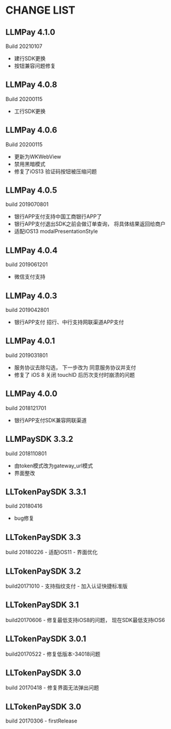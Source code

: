 CHANGE LIST
======

## LLMPay 4.1.0
Build 20210107
- 建行SDK更换
- 按钮兼容问题修复


## LLMPay 4.0.8
Build 20200115

- 工行SDK更换
## LLMPay 4.0.6
Build 20200115

- 更新为WKWebView
- 禁用黑暗模式
- 修复了iOS13 验证码按钮被压缩问题

## LLMPay 4.0.5
build 2019070801

- 银行APP支付支持中国工商银行APP了
- 银行APP支付退出SDK之前会做订单查询， 将具体结果返回给商户
- 适配iOS13 modalPresentationStyle

## LLMPay 4.0.4
build 2019061201

- 微信支付支持

## LLMPay 4.0.3
build 2019042801

- 银行APP支付 招行、中行支持网联渠道APP支付

## LLMPay 4.0.1
build 2019031801

- 服务协议去除勾选， 下一步改为 同意服务协议并支付
- 修复了 iOS 8 关闭 touchID 后历次支付时崩溃的问题

## LLMPay 4.0.0
build 2018121701

- 银行APP支付SDK兼容网联渠道

## LLMPaySDK 3.3.2 
build 2018110801
- 由token模式改为gateway_url模式
- 界面整改

## LLTokenPaySDK 3.3.1
build 20180416
- bug修复


## LLTokenPaySDK 3.3 
build 20180226
    - 适配iOS11
    - 界面优化


## LLTokenPaySDK 3.2 
build20171010
    - 支持指纹支付
    - 加入认证快捷标准版


## LLTokenPaySDK 3.1 
build20170606
    - 修复最低支持iOS8的问题， 现在SDK最低支持iOS6

## LLTokenPaySDK 3.0.1 
build20170522
    - 修复低版本-34018问题

## LLTokenPaySDK 3.0 
build 20170418
    - 修复界面无法弹出问题

## LLTokenPaySDK 3.0 
build 20170306
    - firstRelease
